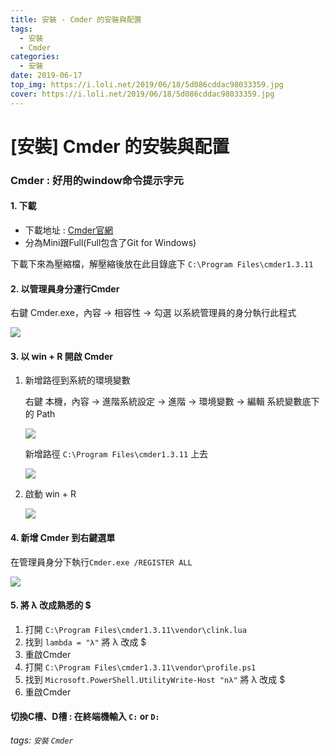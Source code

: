 ```yaml
---
title: 安裝 - Cmder 的安裝與配置
tags:
  - 安裝
  - Cmder
categories:
  - 安裝
date: 2019-06-17
top_img: https://i.loli.net/2019/06/18/5d086cddac98033359.jpg
cover: https://i.loli.net/2019/06/18/5d086cddac98033359.jpg
---
```

# [安裝] Cmder 的安裝與配置

### **Cmder : 好用的window命令提示字元**

#### 1. 下載

* 下載地址 : [Cmder官網](https://cmder.net/)
* 分為Mini跟Full(Full包含了Git for Windows)

下載下來為壓縮檔，解壓縮後放在此目錄底下 `C:\Program Files\cmder1.3.11`

#### 2. 以管理員身分運行Cmder

右鍵 Cmder.exe，內容 → 相容性 → 勾選 以系統管理員的身分執行此程式

![](https://i.imgur.com/F1GxAzh.png)

#### 3. 以 win + R 開啟 Cmder

1. 新增路徑到系統的環境變數

    右鍵 本機，內容 → 進階系統設定 → 進階 → 環境變數 → 編輯 系統變數底下的 Path
    
    ![](https://i.imgur.com/wnpVR5O.png)

    新增路徑 `C:\Program Files\cmder1.3.11` 上去
    
    ![](https://i.imgur.com/uhkPMqa.png)

2. 啟動 win + R

    ![](https://i.imgur.com/UYIDMNK.png)

#### 4. 新增 Cmder 到右鍵選單

在管理員身分下執行`Cmder.exe /REGISTER ALL`
    
![](https://i.imgur.com/AtvE9k8.png)

#### 5. 將 λ 改成熟悉的 $

1. 打開 `C:\Program Files\cmder1.3.11\vendor\clink.lua`
2. 找到 `lambda = "λ"` 將 λ 改成 $
3. 重啟Cmder
4. 打開 `C:\Program Files\cmder1.3.11\vendor\profile.ps1`
5. 找到 `Microsoft.PowerShell.UtilityWrite-Host "nλ"` 將 λ 改成 $
6. 重啟Cmder

#### **切換C槽、D槽** : 在終端機輸入 `C:` or `D:`

###### tags: `安裝` `Cmder`